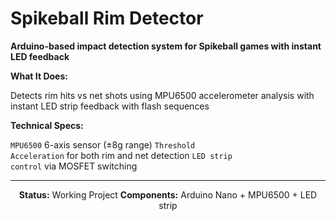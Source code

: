<h1>Spikeball Rim Detector</h1>
<p>
  <b>Arduino-based impact detection system for Spikeball games with instant LED feedback</b>
</p>
<b>What It Does:</b>

Detects rim hits vs net shots using MPU6500 accelerometer analysis with instant LED strip feedback with flash sequences

<b>Technical Specs:</b>

<code>MPU6500</code> 6-axis sensor (±8g range)
<code>Threshold Acceleration</code> for both rim and net detection
<code>LED strip control</code> via MOSFET switching

<hr>
<div align="center">
  <strong>Status:</strong> Working Project
  <strong>Components:</strong> Arduino Nano + MPU6500 + LED strip
</div>

